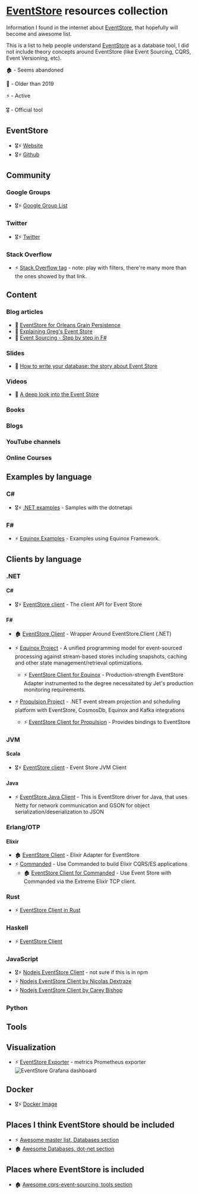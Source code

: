 # [EventStore](http://eventstore.com/) resources collection
Information I found in the internet about [EventStore](http://eventstore.com/), that hopefully will become and awesome list.

This is a list to help people understand [EventStore](http://eventstore.com/) as a database tool, I did not include theory concepts around EventStore (like Event Sourcing, CQRS, Event Versioning, etc).

🏚 - Seems abandoned

🧓 - Older than 2019

⚡️ - Active

🎖 - Official tool

## EventStore
 - 🎖⚡️ [Website](http://eventstore.com/)
 - 🎖⚡️ [Github](https://github.com/EventStore/EventStore)

## Community
### Google Groups
- 🎖⚡️ [Google Group List](https://groups.google.com/forum/#!forum/event-store)
### Twitter
- 🎖⚡️ [Twitter](https://twitter.com/eventstore)
### Stack Overflow
- ⚡️ [Stack Overflow tag](https://stackoverflow.com/questions/tagged/get-event-store) - note: play with filters, there're many more than the ones showed by that link.

## Content
### Blog articles
 - 🧓 [EventStore for Orleans Grain Persistence](https://codeopinion.com/eventstore-for-orleans-grain-persistence/)
 - 🧓 [Explaining Greg's Event Store](https://blog.arkency.com/2015/03/explaining-gregs-event-store/)
 - 🧓 [Event Sourcing - Step by step in F#](https://medium.com/@dzoukr/event-sourcing-step-by-step-in-f-be808aa0ca18)
### Slides
- 🧓 [How to write your database: the story about Event Store](https://www.slideshare.net/vhaydin/it-weekendukraine2013event-store)
### Videos
- 🧓 [A deep look into the Event Store](https://vimeo.com/53153270)
### Books
### Blogs
### YouTube channels
### Online Courses

## Examples by language
### C#
- 🎖⚡️ [.NET examples](https://github.com/EventStore/EventStore.Samples.Dotnet) - Samples with the dotnetapi

### F#
- ⚡️ [Equinox Examples](https://github.com/jet/equinox/tree/master/samples) - Examples using Equinox Framework.

## Clients by language
### .NET
#### C#
- 🎖⚡️ [EventStore client](https://www.nuget.org/packages/EventStore.Client/) - The client API for Event Store
#### F#
- 🏚 [EventStore Client](https://github.com/haf/EventStore.Client.FSharp) - Wrapper Around EventStore.Client (.NET)
- ⚡️ [Equinox Project](https://github.com/jet/equinox) -  A unified programming model for event-sourced processing against stream-based stores including snapshots, caching and other state management/retrieval optimizations.
   - ⚡️ [EventStore Client for Equinox](https://www.nuget.org/packages/Equinox.EventStore) - Production-strength EventStore Adapter instrumented to the degree necessitated by Jet's production monitoring requirements.

- ⚡️ [Propulsion Project](https://github.com/jet/propulsion) - .NET event stream projection and scheduling platform with EventStore, CosmosDb, Equinox and Kafka integrations
  - ⚡️ [EventStore Client for Propulsion](https://www.nuget.org/packages/Propulsion.EventStore/) - Provides bindings to EventStore
### JVM
#### Scala
- 🎖⚡️ [EventStore client](https://github.com/EventStore/EventStore.JVM) - Event Store JVM Client 
#### Java
-  ⚡️ [EventStore Java Client](https://github.com/msemys/esjc) - This is EventStore driver for Java, that uses Netty for network communication and GSON for object serialization/deserialization to JSON

### Erlang/OTP
#### Elixir
- 🏚 [EventStore Client](https://github.com/exponentially/extreme) - Elixir Adapter for EventStore
- ⚡️ [Commanded](https://github.com/commanded/commanded) - Use Commanded to build Elixir CQRS/ES applications
  - 🏚 [EventStore Client for Commanded](https://github.com/commanded/commanded-extreme-adapter) - Use Event Store with Commanded via the Extreme Elixir TCP client.
### Rust
 - ⚡️ [EventStore Client in Rust](https://github.com/YoEight/eventstore-rs)
### Haskell
 - ⚡️ [EventStore Client](https://hackage.haskell.org/package/eventstore)
### JavaScript
 - 🎖⚡ [Nodejs EventStore Client](https://github.com/EventStore/EventStore-Client-NodeJS) - not sure if this is in npm
 - ⚡️ [Nodejs EventStore Client by Nicolas Dextraze](https://github.com/nicdex/node-eventstore-client)
 - ⚡️ [Nodejs EventStore Client by Carey Bishop](https://github.com/x-cubed/event-store-client)
### Python
## Tools
## Visualization
 - ⚡️ [EventStore Exporter](https://github.com/marcinbudny/eventstore_exporter) - metrics Prometheus exporter
 ![EventStore Grafana dashboard](https://github.com/marcinbudny/eventstore_exporter/blob/0.7.0/dashboard.png?raw=true)

## Docker 
 - 🎖⚡️ [Docker Image](https://hub.docker.com/r/eventstore/eventstore)

## Places I think EventStore should be included

- ⚡️ [Awesome master list, Databases section](https://github.com/sindresorhus/awesome/blob/master/readme.md#databases)
- 🏚 [Awesome Databases, dot-net section](https://github.com/numetriclabz/awesome-db#dot-net)

## Places where EventStore is included
- 🏚 [Awesome cqrs-event-sourcing, tools section](https://github.com/leandrocp/awesome-cqrs-event-sourcing#tools)
